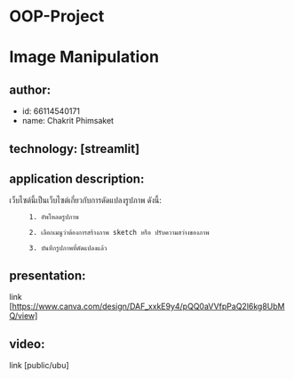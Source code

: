 # OOP-Project
# Image Manipulation
## author: 
 * id: 66114540171
 * name: Chakrit Phimsaket
## technology: [streamlit]
## application description:
   เว็บไซต์นี้เป็นเว็บไซต์เกี่ยวกับการดัดแปลงรูปภาพ ดังนี้:
   
         1. อัพโหลดรูปภาพ
         
         2. เลือกเมนูว่าต้องการสร้างภาพ sketch หรือ ปรับความสว่างของภาพ
         
         3. บันทึกรูปภาพที่ดัดแปลงแล้ว
## presentation:
  link [https://www.canva.com/design/DAF_xxkE9y4/pQQ0aVVfpPaQ2l6kg8UbMQ/view]
## video:
   link [public/ubu]
